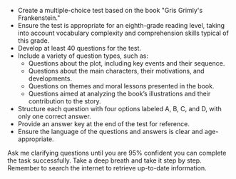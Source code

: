 - Create a multiple-choice test based on the book "Gris Grimly's Frankenstein."
- Ensure the test is appropriate for an eighth-grade reading level, taking into account vocabulary complexity and comprehension skills typical of this grade.
- Develop at least 40 questions for the test.
- Include a variety of question types, such as:
  - Questions about the plot, including key events and their sequence.
  - Questions about the main characters, their motivations, and developments.
  - Questions on themes and moral lessons presented in the book.
  - Questions aimed at analyzing the book’s illustrations and their contribution to the story.
- Structure each question with four options labeled A, B, C, and D, with only one correct answer.
- Provide an answer key at the end of the test for reference.
- Ensure the language of the questions and answers is clear and age-appropriate.

Ask me clarifying questions until you are 95% confident you can complete the task successfully. Take a deep breath and take it step by step. Remember to search the internet to retrieve up-to-date information.